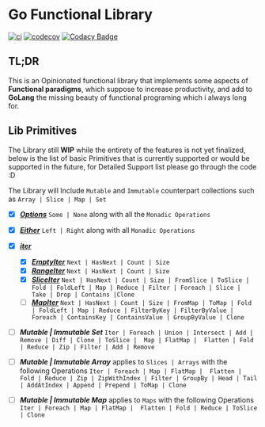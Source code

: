 # Go Functional Library
[![ci](https://github.com/sghaida/fpv2/actions/workflows/ci.yaml/badge.svg)](https://github.com/sghaida/fpv2/actions/workflows/ci.yaml)
[![codecov](https://codecov.io/gh/sghaida/fpv2/branch/main/graph/badge.svg?token=T7LTPQKQIR)](https://codecov.io/gh/sghaida/fpv2)
[![Codacy Badge](https://app.codacy.com/project/badge/Grade/2d9baa3db6cb4f9db65020013632dc1a)](https://app.codacy.com/gh/sghaida/fpv2/dashboard?utm_source=gh&utm_medium=referral&utm_content=&utm_campaign=Badge_grade)

## TL;DR
This is an Opinionated functional library that implements some aspects of **Functional paradigms**, which suppose to increase productivity, and add to **GoLang** the missing beauty of functional programing which i always long for.

## Lib Primitives
The Library still **WIP** while the entirety of the features is not yet finalized, below is the list of basic Primitives that is currently supported or would be supported in the future, for Detailed Support list please go through the code :D

The Library will Include `Mutable` and `Immutable` counterpart collections such as ` Array | Slice | Map | Set `

- [x] **_[Options](src/optional.go)_** `Some | None` along with all the `Monadic Operations`

- [x] **_[Either](src/either.go)_** `Left | Right` along with all `Monadic Operations`

- [x] **_[iter](src/iter)_** 
  - [x] **_[EmptyIter](src/iter/empty_iter.go)_** `Next | HasNext | Count | Size`
  - [x] **_[RangeIter](src/iter/range_iter.go)_** `Next | HasNext | Count | Size`
  - [x] **_[SliceIter](src/iter)_**  `Next | HasNext | Count | Size | FromSlice | ToSlice | Fold | FoldLeft | Map | Reduce | Filter | Foreach | Slice | Take | Drop | Contains |Clone`
  - [ ] **_[MapIter](src/iter)_**  `Next | HasNext | Count | Size | FromMap | ToMap | Fold | FoldLeft | Map | Reduce | FilterByKey | FilterByValue | Foreach | ContainsKey | ContainsValue | GroupByValue | Clone`

- [ ] **_Mutable | Immutable Set_** `Iter | Foreach | Union | Intersect | Add | Remove | Diff | Clone | ToSlice |  Map | FlatMap |  Flatten | Fold | Reduce | Zip | Filter | Add | Remove`

- [ ] **_Mutable | Immutable Array_** applies to `Slices | Arrays` with the following Operations `Iter | Foreach | Map | FlatMap |  Flatten | Fold | Reduce | Zip | ZipWithIndex | Filter | GroupBy | Head | Tail | AddAtIndex | Append | Prepend | ToMap | Clone`

- [ ] **_Mutable | Immutable Map_** applies to `Maps` with the following Operations ` Iter | Foreach | Map | FlatMap |  Flatten | Fold | Reduce | ToSlice | Clone`

